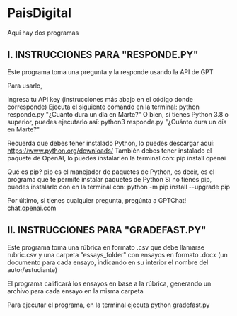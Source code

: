 # PaisDigital

Aquí hay dos programas

## I. INSTRUCCIONES PARA "RESPONDE.PY"

Este programa toma una pregunta y la responde usando la API de GPT

Para usarlo,

Ingresa tu API key (instrucciones más abajo en el código donde corresponde)
Ejecuta el siguiente comando en la terminal: python responde.py "¿Cuánto dura un día en Marte?"
O bien, si tienes Python 3.8 o superior, puedes ejecutarlo así: python3 responde.py "¿Cuánto dura un día en Marte?"

Recuerda que debes tener instalado Python, lo puedes descargar aquí: https://www.python.org/downloads/ También debes tener instalado el paquete de OpenAI, lo puedes instalar en la terminal con: pip install openai

Qué es pip? pip es el manejador de paquetes de Python, es decir, es el programa que te permite instalar paquetes de Python Si no tienes pip, puedes instalarlo con en la terminal con: python -m pip install --upgrade pip

Por último, si tienes cualquier pregunta, pregúnta a GPTChat! chat.openai.com

## II. INSTRUCCIONES PARA "GRADEFAST.PY" 

Este programa toma una rúbrica en formato .csv que debe llamarse rubric.csv y una carpeta "essays_folder" con ensayos en formato .docx (un documento para cada ensayo, indicando en su interior el nombre del autor/estudiante)

El programa calificará los ensayos en base a la rúbrica, generando un archivo para cada ensayo en la misma carpeta

Para ejecutar el programa, en la terminal ejecuta python gradefast.py
